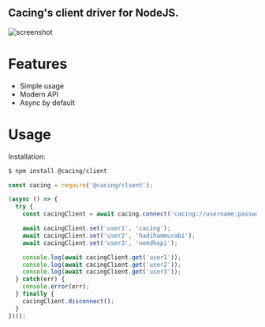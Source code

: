 ## Cacing's client driver for NodeJS.
![screenshot](https://user-images.githubusercontent.com/16364286/106288556-c674af00-627a-11eb-9f1f-852d20f5e121.png)

# Features
* Simple usage
* Modern API
* Async by default

# Usage
Installation:
```bash
$ npm install @cacing/client
```

```js
const cacing = require('@cacing/client');

(async () => {
  try {
    const cacingClient = await cacing.connect('cacing://username:password@localhost:6543');

    await cacingClient.set('user1', 'cacing');
    await cacingClient.set('user2', 'hadihammurabi');
    await cacingClient.set('user3', 'needkopi');

    console.log(await cacingClient.get('user1'));
    console.log(await cacingClient.get('user2'));
    console.log(await cacingClient.get('user3'));
  } catch(err) {
    console.error(err);
  } finally {
    cacingClient.disconnect();
  }
})();
```
